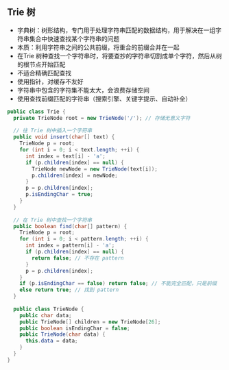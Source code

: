 ## Trie 树

* 字典树：树形结构，专门用于处理字符串匹配的数据结构，用于解决在一组字符串集合中快速查找某个字符串的问题
* 本质：利用字符串之间的公共前缀，将重合的前缀合并在一起
* 在Trie 树种查找一个字符串时，将要查抄的字符串切割成单个字符，然后从树的根节点开始匹配
* 不适合精确匹配查找
* 使用指针，对缓存不友好
* 字符串中包含的字符集不能太大，会浪费存储空间
* 使用查找前缀匹配的字符串（搜索引擎、关键字提示、自动补全）

``` JAVA
public class Trie {
  private TrieNode root = new TrieNode('/'); // 存储无意义字符
 
  // 往 Trie 树中插入一个字符串
  public void insert(char[] text) {
    TrieNode p = root;
    for (int i = 0; i < text.length; ++i) {
      int index = text[i] - 'a';
      if (p.children[index] == null) {
        TrieNode newNode = new TrieNode(text[i]);
        p.children[index] = newNode;
      }
      p = p.children[index];
      p.isEndingChar = true;
    }
  }
 
  // 在 Trie 树中查找一个字符串
  public boolean find(char[] pattern) {
    TrieNode p = root;
    for (int i = 0; i < pattern.length; ++i) {
      int index = pattern[i] - 'a';
      if (p.children[index] == null) {
        return false; // 不存在 pattern
      }
      p = p.children[index];
    }
    if (p.isEndingChar == false) return false; // 不能完全匹配，只是前缀
    else return true; // 找到 pattern
  }
 
  public class TrieNode {
    public char data;
    public TrieNode[] children = new TrieNode[26];
    public boolean isEndingChar = false;
    public TrieNode(char data) {
      this.data = data;
    }
  }
}
```

